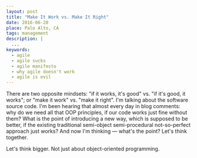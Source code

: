 ```yaml
---
layout: post
title: "Make It Work vs. Make It Right"
date: 2016-06-20
place: Palo Alto, CA
tags: management
description: |
  ...
keywords:
  - agile
  - agile sucks
  - agile manifesto
  - why agile doesn't work
  - agile is evil
---
```


There are two opposite mindsets: "if it works, it's good" vs.
"if it's good, it works"; or "make it work" vs. "make it right".
I'm talking about the software source code. I'm been hearing that
almost every day in blog comments: why do we need all that OOP
principles, if our code works just fine without them? What is the
point of introducing a new way, which is supposed to be better,
if the existing traditional semi-object semi-procedural not-so-perfect
approach just works? And now I'm thinking &mdash; what's the point?
Let's think together.

<!--more-->

Let's think bigger. Not just about object-oriented programming.
